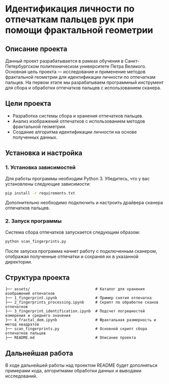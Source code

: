 # Идентификация личности по отпечаткам пальцев рук при помощи фрактальной геометрии

## Описание проекта
Данный проект разрабатывается в рамках обучения в Санкт-Петербургском политехническом университете Петра Великого. Основная цель проекта — исследование и применение методов фрактальной геометрии для идентификации личности по отпечаткам пальцев. На первом этапе мы разрабатываем программный инструмент для сбора и обработки отпечатков пальцев с использованием сканера.

## Цели проекта
- Разработка системы сбора и хранения отпечатков пальцев.
- Анализ изображений отпечатков с использованием методов фрактальной геометрии.
- Создание алгоритма идентификации личности на основе полученных данных.

## Установка и настройка
### 1. Установка зависимостей
Для работы программы необходим Python 3. Убедитесь, что у вас установлены следующие зависимости:

```sh
pip install -r requirements.txt
```

Дополнительно необходимо подключить и настроить драйвера сканера отпечатков пальцев.

### 2. Запуск программы
Система сбора отпечатков запускается следующим образом:

```sh
python scan_fingerprints.py
```

После запуска программа начнет работу с подключенным сканером, отображая полученные отпечатки и сохраняя их в указанной директории.

## Структура проекта
```
├── assets/                             # Каталог для хранения изображений отпечатков
├── 1_fingerprint.ipynb                 # Пример снятия отпечатка
├── 2_fingerprints_processing.ipynb     # Скрипт по обработке сканов отпечатков
├── 3_fingerprint_identification.ipynb  # Подсчет погрешностей измерения и среднего значения
├── 4_fractal_dem.ipynb                 # Фрактальная размерность и метод квадратов
├── scan_fingerprints.py                # Основной скрипт сбора отпечатков пальцев
├── README.md                           # Описание проекта
```

## Дальнейшая работа
В ходе дальнейшей работы над проектом README будет дополняться примерами кода, алгоритмами обработки данных и выводами исследований.

